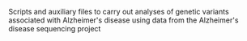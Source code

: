 Scripts and auxiliary files to carry out analyses of genetic variants associated with Alzheimer's disease using data from the Alzheimer's disease sequencing project
